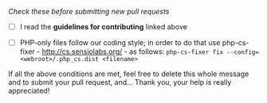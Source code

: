 *Check these before submitting new pull requests*

- [ ] I read the __guidelines for contributing__ linked above  

- [ ] PHP-only files follow our coding style; in order to do that use php-cs-fixer - http://cs.sensiolabs.org/ - as follows:
  `php-cs-fixer fix --config=<webroot>/.php_cs.dist <filename>`

If all the above conditions are met, feel free to delete this whole message and to submit your pull request, and... Thank you, your help is really appreciated!